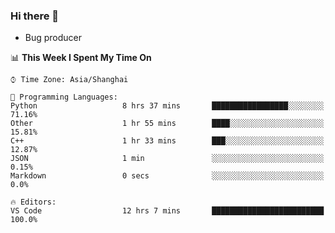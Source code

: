 ### Hi there 👋
* Bug producer
<!--START_SECTION:waka-->
📊 **This Week I Spent My Time On** 

```text
⌚︎ Time Zone: Asia/Shanghai

💬 Programming Languages: 
Python                   8 hrs 37 mins       █████████████████░░░░░░░░   71.16% 
Other                    1 hr 55 mins        ████░░░░░░░░░░░░░░░░░░░░░   15.81% 
C++                      1 hr 33 mins        ███░░░░░░░░░░░░░░░░░░░░░░   12.87% 
JSON                     1 min               ░░░░░░░░░░░░░░░░░░░░░░░░░   0.15% 
Markdown                 0 secs              ░░░░░░░░░░░░░░░░░░░░░░░░░   0.0%

🔥 Editors: 
VS Code                  12 hrs 7 mins       █████████████████████████   100.0%

```


<!--END_SECTION:waka-->

